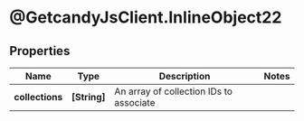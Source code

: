 # @GetcandyJsClient.InlineObject22

## Properties

Name | Type | Description | Notes
------------ | ------------- | ------------- | -------------
**collections** | **[String]** | An array of collection IDs to associate | 


